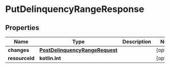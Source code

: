 
# PutDelinquencyRangeResponse

## Properties
| Name | Type | Description | Notes |
| ------------ | ------------- | ------------- | ------------- |
| **changes** | [**PostDelinquencyRangeRequest**](PostDelinquencyRangeRequest.md) |  |  [optional] |
| **resourceId** | **kotlin.Int** |  |  [optional] |



